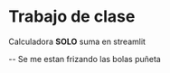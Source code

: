 # Trabajo de clase 
Calculadora **SOLO** suma en streamlit 

-- Se me estan frizando las bolas puñeta
